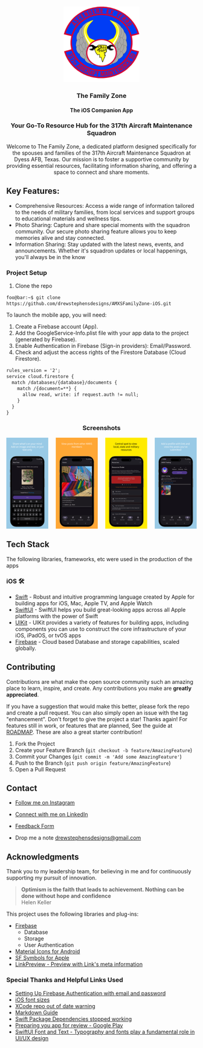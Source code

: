<!-- PROJECT LOGO -->
<br />
<div align="center">
  <a href="https://www.dyess.af.mil/units/317th-airlift-wing/317th-aircraft-maintenance-squadron/">
    <img src="screenshots/amxs-hd.png" alt="Logo" width="200" height="200">
  </a>

  <h3 align="center">The Family Zone</h3>
  <h4 align="center">The iOS Companion App</h4>
  <h3 align="center"> Your Go-To Resource Hub for the 317th Aircraft Maintenance Squadron</h3>
  <p align="center">Welcome to The Family Zone, a dedicated platform designed specifically for the spouses and families of the 317th Aircraft Maintenance Squadron at Dyess AFB, Texas. Our mission is to foster a supportive community by providing essential resources, facilitating information sharing, and offering a space to connect and share moments.</p>
</div
<br />


## Key Features:
* Comprehensive Resources: Access a wide range of information tailored to the needs of military families, from local services and support groups to educational materials and wellness tips.
* Photo Sharing: Capture and share special moments with the squadron community. Our secure photo sharing feature allows you to keep memories alive and stay connected.
* Information Sharing: Stay updated with the latest news, events, and announcements. Whether it's squadron updates or local happenings, you'll always be in the know


### Project Setup
1. Clone the repo
```console
foo@bar:~$ git clone https://github.com/drewstephensdesigns/AMXSFamilyZone-iOS.git
```
To launch the mobile app, you will need:
1. Create a Firebase account (App).
2. Add the GoogleService-Info.plist file with your app data to the project (generated by Firebase).
3. Enable Authentication in Firebase (Sign-in providers): Email/Password.
4. Check and adjust the access rights of the Firestore Database (Cloud Firestore).

```
rules_version = '2';
service cloud.firestore {
  match /databases/{database}/documents {
    match /{document=**} {
      allow read, write: if request.auth != null;
    }
  }
}
```

<!-- SCREENSHOTS -->
<h3 align="center">Screenshots</h3>
<div align="center"; style="width:100%; display:flex; justify-content:space-between;">
  <img src="screenshots/01.png" width=22% alt="Post">
  <img src="screenshots/02.png" width=22% alt="Explore">
  <img src="screenshots/03.png" width=22% alt="Resources">
  <img src="screenshots/04.png" width=22% alt="Profile">
</div>

## Tech Stack
The following libraries, frameworks, etc were used in the production of the apps

### iOS 🛠
- [Swift](https://www.apple.com/lae/swift/) - Robust and intuitive programming language created by Apple for building apps for iOS, Mac, Apple TV, and Apple Watch
- [SwiftUI](https://developer.apple.com/xcode/swiftui/) - SwiftUI helps you build great-looking apps across all Apple platforms with the power of Swift
- [UIKit](https://developer.apple.com/documentation/uikit) - UIKit provides a variety of features for building apps, including components you can use to construct the core infrastructure of your iOS, iPadOS, or tvOS apps
- [Firebase](https://firebase.google.com) - Cloud based Database and storage capabilities, scaled globally.

<!-- Contribute -->
## Contributing
Contributions are what make the open source community such an amazing place to learn, inspire, and create. Any contributions you make are **greatly appreciated**.

If you have a suggestion that would make this better, please fork the repo and create a pull request. You can also simply open an issue with the tag "enhancement".
Don't forget to give the project a star! Thanks again! For features still in work, or features that are planned, See the guide at [ROADMAP](https://github.com/drewstephensdesigns/AMXSFamilyZone/blob/main/ROADMAP.md).  These are also a great starter contribution!

1. Fork the Project
2. Create your Feature Branch (`git checkout -b feature/AmazingFeature`)
3. Commit your Changes (`git commit -m 'Add some AmazingFeature'`)
4. Push to the Branch (`git push origin feature/AmazingFeature`)
5. Open a Pull Request

<!-- CONTACT -->
## Contact

* [Follow me on Instagram](https://instagram.com/drewstephensdesigns)
* [Connect with me on LinkedIn](https://www.linkedin.com/in/drewstephens/)
* [Feedback Form](https://drewstephensdesigns.github.io/AMXSFamilyZone/contact)

* Drop me a note drewstephensdesigns@gmail.com

<!-- ACKNOWLEDGMENTS -->
## Acknowledgments
Thank you to my leadership team, for believing in me and for continuously supporting my pursuit of innovation.
> **Optimism is the faith that leads to achievement. Nothing can be done without hope and confidence** <br>
> Helen Keller

This project uses the following libraries and plug-ins:
* [Firebase](https://firebase.google.com)
  - Database
  - Storage
  - User Authentication
* [Material Icons for Android](https://fonts.google.com)
* [SF Symbols for Apple](https://developer.apple.com/sf-symbols/)
* [LinkPreview - Preview with Link's meta information](https://github.com/NuPlay/LinkPreview)

### Special Thanks and Helpful Links Used
* [Setting Up Firebase Authentication with email and password](https://medium.com/@mutebibrian256/firebase-authentication-with-email-and-password-in-android-using-kotlin-5fbe61ee6252)
* [iOS font sizes](https://gist.github.com/zacwest/916d31da5d03405809c4)
* [XCode repo out of date warning](https://stackoverflow.com/questions/48220681/xcode-the-local-repository-is-out-of-date)
* [Markdown Guide](https://docs.github.com/en/get-started/writing-on-github/getting-started-with-writing-and-formatting-on-github/basic-writing-and-formatting-syntax)
* [Swift Package Dependencies stopped working](https://stackoverflow.com/questions/69281786/local-swift-packages-stopped-working-in-xcode-13)
* [Preparing you app for review - Google Play](https://support.google.com/googleplay/android-developer/answer/9859455?#app_access)
* [SwiftUI Font and Text - Typography and fonts play a fundamental role in UI/UX design](https://www.swiftyplace.com/blog/swiftui-font-and-texts)
